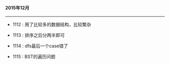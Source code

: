 #### 2015年12月

---------------

- 1112 : 用了比较多的数据结构，比较繁杂

- 1113 : 排序之后分两半即可

- 1114 : dfs最后一个case错了

- 1115 : BST的遍历问题
